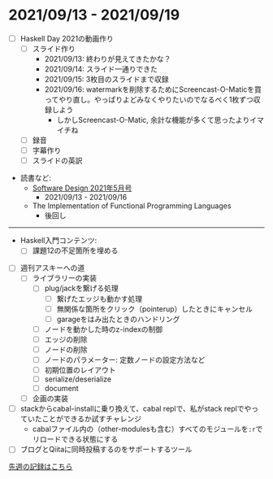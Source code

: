 # 2021/09/13 - 2021/09/19

- [ ] Haskell Day 2021の動画作り
    - [ ] スライド作り
        - 2021/09/13: 終わりが見えてきたかな？
        - 2021/09/14: スライド一通りできた
        - 2021/09/15: 3枚目のスライドまで収録
        - 2021/09/16: watermarkを削除するためにScreencast-O-Maticを買ってやり直し。やっぱりよどみなくやりたいのでなるべく1枚ずつ収録しよう
            - しかしScreencast-O-Matic, 余計な機能が多くて思ったよりイマイチね
    - [ ] 録音
    - [ ] 字幕作り
    - [ ] スライドの英訳
- 読書など:
    - [Software Design 2021年5月号](https://gihyo.jp/magazine/SD/archive/2021/202105)
        - 2021/09/13 - 2021/09/16
    - The Implementation of Functional Programming Languages
        - 後回し

------

- Haskell入門コンテンツ:
    - [ ] 課題12の不足箇所を埋める
- [ ] 週刊アスキーへの道
    - [ ] ライブラリーの実装
        - [ ] plug/jackを繋げる処理
            - [ ] 繋げたエッジも動かす処理
            - [ ] 無関係な箇所をクリック（pointerup）したときにキャンセル
            - [ ] garageをはみ出たときのハンドリング
        - [ ] ノードを動かした時のz-indexの制御
        - [ ] エッジの削除
        - [ ] ノードの削除
        - [ ] ノードのパラメーター: 定数ノードの設定方法など
        - [ ] 初期位置のレイアウト
        - [ ] serialize/deserialize
        - [ ] document
    - [ ] 企画の実装
- [ ] stackからcabal-installに乗り換えて、cabal replで、私がstack replでやっていたことができるか試すチャレンジ
    - cabalファイル内の（other-modulesも含む）すべてのモジュールを`:r`でリロードできる状態にする
- [ ] ブログとQiitaに同時投稿するのをサポートするツール

[先週の記録はこちら](https://github.com/igrep/daily-commits/blob/6d564bfbde8b9bbd20f52c7d5bb3fb5541bf064f/yesterday.md)
